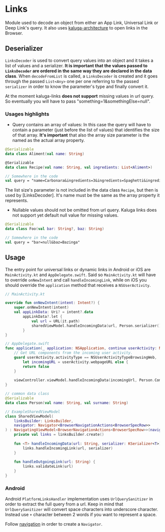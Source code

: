 # Links

Module used to decode an object from either an App Link, Universal Link or Deep Link's query. It also uses [kaluga-architecture](https://github.com/splendo/kaluga/tree/master/architecture) to open links in the Browser.

## Deserializer
`LinksDecoder` is used to convert query values into an object and it takes a list of values and a serializer. **It is important that the values passed to `LinksDecoder` are ordered in the same way they are declared in the data class**.
When `decodeFromList` is called, a `LinksDecoder` is created and it goes through the passed `List<Any>` one per one referring to the passed `serializer` in order to know the parameter's type and finally convert it.

At the moment kaluga-links **does not support** missing values in url query. So eventually you will have to pass "something=1&somethingElse=null".
### Usages highlights
- Query contains an array of values: In this case the query will have to contain a parameter (just before the list of values) that identifies the size of that array. **It's important** that also the array size parameter is the named as the actual array property.

``` kotlin
@Serializable 
data class Aliment(val name: String)

@Serializable 
data class Recipe(val name: String, val ingredients: List<Aliment>)

// Somewhere in the code
val query = "name=Carbonara&ingredients=3&ingredients=Spaghetti&ingredients=Bacon&ingredients=Egg"
```
The list size's parameter is not included in the data class `Recipe`, but then is used by [LinksDecoder]. It's name must be the same as the array property it represents.

- Nullable values should not be omitted from url query. Kaluga links does not support yet default null value for missing values.
```kotlin
@Serializable
data class Foo(val bar: String?, baz: String)

// Somewhere in the code
val query = "bar=null&baz=Bazinga"
```

## Usage

The entry point for universal links or dynamic links in Android or iOS are `MainActivity.kt` and `AppDelegate.swift`. 
Said so `MainActivity.kt` will have to override `onNewIntent` and call `handleIncomingLink`, while on iOS you should override the `application` method that receives a `NSUserActivity`.


``` kotlin
// MainActivity.kt

override fun onNewIntent(intent: Intent?) {
    super.onNewIntent(intent)
    val appLinkData: Uri? = intent?.data
		appLinkData?.let {
		    val url = URL(it.path)
		    sharedViewModel.handleIncomingData(url, Person.serializer())
		}	
}
```

``` swift
// AppDelegate.swift
func application(_ application: NSApplication, continue userActivity: NSUserActivity, restorationHandler: @escaping ([NSUserActivityRestoring]) -> Void) -> Bool {
    // Get URL components from the incoming user activity.
    guard userActivity.activityType == NSUserActivityTypeBrowsingWeb,
        let incomingURL = userActivity.webpageURL else {
        return false
    }
    
    viewController.viewModel.handleIncomingData(incomingUrl, Person.Companion.serializer())
}
```



``` kotlin
// common data class
@Serializable
data class Person(val name: String, val surname: String)

// ExampleSharedViewModel
class SharedViewModel(
    linksBuilder: LinksBuilder,
    navigator: Navigator<BrowserNavigationActions<BrowserSpecRow>>
) : NavigatingViewModel<BrowserNavigationActions<BrowserSpecRow>>(navigator) {
    private val links = linksBuilder.create()
    
    fun <T> handleIncomingData(url: String, serializer: KSerializer<T>) {
        links.handleIncomingLink(url, serializer)
    }
    
    fun handleOutgoingLink(url: String) {
        links.validateLink(url)
    }
}
```

### Android
Android `PlatformLinksHandler` implementation uses `UrlQuerySanitizer` in order to extract the full query from a url. Keep in mind that `UrlQuerySanitizer`
will convert space characters into underscore character. Instead use `+` character between 2 words if you want to represent a space.

Follow [navigation](https://github.com/splendo/kaluga/tree/master/architecture#navigation) in order to create a `Navigator`.